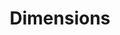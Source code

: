 ---
bigquery: https://console.cloud.google.com/bigquery?p=covid-19-dimensions-ai&page=table&d=data&t=publications
contributors: Digital Science, https://www.digital-science.com/
cost: Free for personal, non-commercial use.
description: Dimensions contains more than 100 million publications, ranging from
  articles published in scholarly journals, books and book chapters, to preprints
  and conference proceedings. All publications are contextualized with linked data
  sets, funding, publications, patents, clinical trials, and policy documents. You
  can also view associated categories, funders, institutions, and researcher profiles.
documentation: https://docs.dimensions.ai/bigquery/index.html
last_edit: 04/11/2022, 11:40:57
location: https://www.dimensions.ai/products/free/
maintained_by: Digital Science, https://www.digital-science.com/
schema_fields:
- associated_publication_arxiv_id
- conference
- expiration_date
- date_imported_gbq
- family_id
- inventor_names
- linkout
- arxiv_id
- mesh_terms
- interventions
- active_years
- supporting_grant_ids
- category_hrcs_rac
- category_hrcs_hc
- categories
- category_rcdc
- relationships
- year
- research_org_country_names
- original_assignee_orgs
- start_year
- language
- resulting_publication_doi
- isbn
- license
- eisbn
- publication_year
- family_count
- title
- end_date
- funding_jpy
- proceedings_title
- investigators
- category_for
- research_org_state_codes
- doi
- issue
- start_date
- original_assignee
- metrics
- filing_status
- journal
- funding_details
- id
- funder_orgs
- abstract
- date
- application_number
- granted_date
- date_modified
- funding_currency
- phase
- cited_by_ids
- priority_date
- funding_eur
- parent_id
- address
- assignee_countries
- patent_ids
- publisher
- associated_publication_doi
- repository_name
- assignee_orgs
- filing_year
- created_date
- filing_date
- publication_date
- kind
- associated_publication_pmid
- granted_year
- research_org_state_names
- description
- book_title
- foa_number
- registry
- priority_year
- pmid
- types
- end_year
- editors
- researcher_ids
- journal_lists
- organisation_details
- citations
- legal_status
- pmcid
- book_series_title
- funder_org_cities
- original_assignee_countries
- established
- source_id
- category_bra
- repository_url
- funding_amount
- resulting_publication_ids
- current_assignee_orgs
- pages
- original_abstract
- funding_aud
- acronyms
- category_uoa
- labels
- date_online
- legal_events
- mesh_headings
- funding_cad
- reference_ids
- category_icrp_cso
- current_assignee
- acronym
- citation_string
- research_orgs
- external_ids
- funding_nzd
- expiration_year
- volume
- date_inserted
- date_normal
- category_icrp_ct
- altmetrics
- authors
- research_org_cities
- funder_org
- status
- conditions
- category_hra
- ipcr
- family_members_ids
- aliases
- embargo_date
- funder_countries
- funder_org_acronyms
- funder_org_countries
- name
- clinical_trial_ids
- original_title
- type
- gender
- current_assignee_countries
- concepts
- repository_id
- associated_publication_id
- links
- open_access_categories
- brief_title
- associated_grant_ids
- funding_usd
- wikipedia_url
- cpc
- citations_count
- category_sdg
- date_print
- research_org_countries
- funding_gbp
- acknowledgements
- research_org_city_names
- jurisdiction
- funding_cny
- funder_org_state_codes
- publication_ids
- grant_number
- open_access_categories_v2
- subtitles
- funding_chf
- email_address
shortname: dimensions
tags:
- scholarly literature
- patents
- funding
- clinical trials
- academic profiles
terms_of_use: 'Use of both the Dimensions COVID-19 dataset and full Dimensions dataset
  are subject to the Dimensions Terms of use: https://www.dimensions.ai/policies-terms-legal '
title: Dimensions
uuid: dcff88bd-fe6b-4fdb-8159-809bf9d7bc1c
---